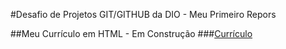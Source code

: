 #Desafio de Projetos GIT/GITHUB da DIO - Meu Primeiro Repors

##Meu Currículo em HTML - Em Construção
###[Currículo](file:///C:/Users/rafael.prado/Desktop/DIO-GIT/Portugol/HTML/Meu%20Curriculo.html)


